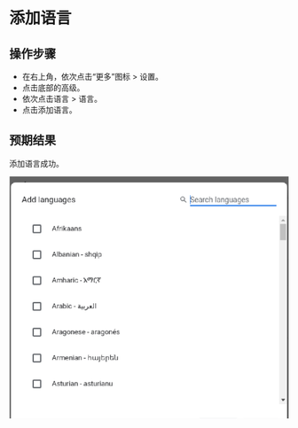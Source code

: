 # 添加语言

## 操作步骤

- 在右上角，依次点击“更多”图标 > 设置。
- 点击底部的高级。
- 依次点击语言 > 语言。
- 点击添加语言。

## 预期结果

添加语言成功。

![添加语言-1](./img/添加语言-1.png)

